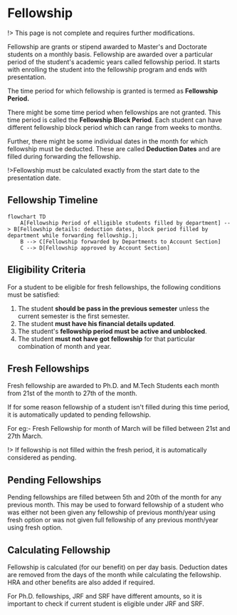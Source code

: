 # Fellowship

!> This page is not complete and requires further modifications.

Fellowship are grants or stipend awarded to Master's and Doctorate students on a monthly basis.
Fellowship are awarded over a particular period of the student's academic years called fellowship period. 
It starts with enrolling the student into the fellowship program and ends with presentation.

The time period for which fellowship is granted is termed as **Fellowship Period.** 

There might be some time period when fellowships are not granted. This time period is called the **Fellowship Block Period**. Each student
can have different fellowship block period which can range from weeks to months.


Further, there might be some individual dates in the month for which fellowship must be deducted. These are 
called **Deduction Dates** and are filled during forwarding the fellowship.

!>Fellowship must be calculated exactly from the start date to the presentation date.

## Fellowship Timeline

```mermaid
flowchart TD
    A[Fellowship Period of elligible students filled by department] --> B[Fellowship details: deduction dates, block period filled by department while forwarding fellowship.];
    B --> C[Fellowship forwarded by Departments to Account Section]
    C --> D[Fellowship approved by Account Section]
```

## Eligibility Criteria

For a student to be eligible for fresh fellowships, the following conditions must be satisfied:

1. The student **should be pass in the previous semester** unless the current semester is the first semester.
2. The student **must have his financial details updated**.
3. The student's **fellowship period must be active and unblocked**.
4. The student **must not have got fellowship** for that particular combination of month and year.

## Fresh Fellowships

Fresh fellowship are awarded to Ph.D. and M.Tech Students each month from 21st of the month to 27th of the month.

If for some reason fellowship of a student isn't filled during this time period, it is automatically updated to 
pending fellowship.

For eg:- Fresh Fellowship for month of March will be filled between 21st and 27th March.

!> If fellowship is not filled within the fresh period, it is automatically considered as pending.

## Pending Fellowships

Pending fellowships are filled between 5th and 20th of the month for any previous month. 
This may be used to forward fellowship of a student who was either not been given any fellowship of previous month/year 
using fresh option or was not given full fellowship of any previous month/year using fresh option.


## Calculating Fellowship

Fellowship is calculated (for our benefit) on per day basis. Deduction dates are removed from the days of the
month while calculating the fellowship. HRA and other benefits are also added if required.

For Ph.D. fellowships, JRF and SRF have different amounts, so it is important to check
if current student is eligible under JRF and SRF.